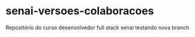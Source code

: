# senai-versoes-colaboracoes
Repositório do curso desenvolvedor full stack senai
testando nova branch


